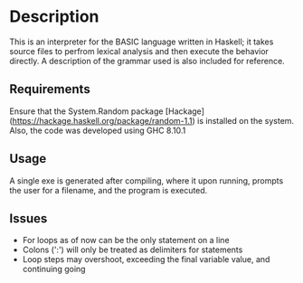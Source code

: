 # Description
This is an interpreter for the BASIC language written in Haskell; it takes source files to perfrom lexical analysis and
then execute the behavior directly. A description of the grammar used is also included for reference.

## Requirements
Ensure that the System.Random package [Hackage] (https://hackage.haskell.org/package/random-1.1) is installed on the system.
Also, the code was developed using GHC 8.10.1

## Usage
A single exe is generated after compiling, where it upon running, prompts the user for a filename, and the program is executed.

## Issues
 * For loops as of now can be the only statement on a line
 * Colons (':') will only be treated as delimiters for statements
 * Loop steps may overshoot, exceeding the final variable value, and continuing going



